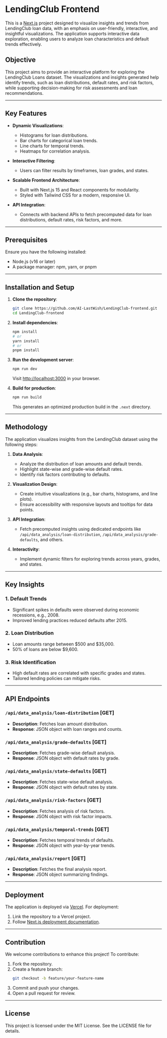 
# LendingClub Frontend

This is a [Next.js](https://nextjs.org) project designed to visualize insights and trends from LendingClub loan data, with an emphasis on user-friendly, interactive, and insightful visualizations. The application supports interactive data exploration, enabling users to analyze loan characteristics and default trends effectively.

## Objective

This project aims to provide an interactive platform for exploring the LendingClub Loans dataset. The visualizations and insights generated help identify trends, such as loan distributions, default rates, and risk factors, while supporting decision-making for risk assessments and loan recommendations.

---

## Key Features

- **Dynamic Visualizations**:
  - Histograms for loan distributions.
  - Bar charts for categorical loan trends.
  - Line charts for temporal trends.
  - Heatmaps for correlation analysis.

- **Interactive Filtering**:
  - Users can filter results by timeframes, loan grades, and states.

- **Scalable Frontend Architecture**:
  - Built with Next.js 15 and React components for modularity.
  - Styled with Tailwind CSS for a modern, responsive UI.

- **API Integration**:
  - Connects with backend APIs to fetch precomputed data for loan distributions, default rates, risk factors, and more.

---

## Prerequisites

Ensure you have the following installed:
- Node.js (v16 or later)
- A package manager: npm, yarn, or pnpm

---

## Installation and Setup

1. **Clone the repository**:
   ```bash
   git clone https://github.com/AI-LastWish/LendingClub-frontend.git
   cd LendingClub-frontend
   ```

2. **Install dependencies**:
   ```bash
   npm install
   # or
   yarn install
   # or
   pnpm install
   ```

3. **Run the development server**:
   ```bash
   npm run dev
   ```
   Visit [http://localhost:3000](http://localhost:3000) in your browser.

4. **Build for production**:
   ```bash
   npm run build
   ```
   This generates an optimized production build in the `.next` directory.

---

## Methodology

The application visualizes insights from the LendingClub dataset using the following steps:

1. **Data Analysis**:
   - Analyze the distribution of loan amounts and default trends.
   - Highlight state-wise and grade-wise default rates.
   - Identify risk factors contributing to defaults.

2. **Visualization Design**:
   - Create intuitive visualizations (e.g., bar charts, histograms, and line plots).
   - Ensure accessibility with responsive layouts and tooltips for data points.

3. **API Integration**:
   - Fetch precomputed insights using dedicated endpoints like `/api/data_analysis/loan-distribution`, `/api/data_analysis/grade-defaults`, and others.

4. **Interactivity**:
   - Implement dynamic filters for exploring trends across years, grades, and states.

---

## Key Insights

### 1. Default Trends
- Significant spikes in defaults were observed during economic recessions, e.g., 2008.
- Improved lending practices reduced defaults after 2015.

### 2. Loan Distribution
- Loan amounts range between $500 and $35,000.
- 50% of loans are below $9,600.

### 3. Risk Identification
- High default rates are correlated with specific grades and states.
- Tailored lending policies can mitigate risks.

---

## API Endpoints

### `/api/data_analysis/loan-distribution` [GET]
- **Description**: Fetches loan amount distribution.
- **Response**: JSON object with loan ranges and counts.

### `/api/data_analysis/grade-defaults` [GET]
- **Description**: Fetches grade-wise default analysis.
- **Response**: JSON object with default rates by grade.

### `/api/data_analysis/state-defaults` [GET]
- **Description**: Fetches state-wise default analysis.
- **Response**: JSON object with default rates by state.

### `/api/data_analysis/risk-factors` [GET]
- **Description**: Fetches analysis of risk factors.
- **Response**: JSON object with risk factor impacts.

### `/api/data_analysis/temporal-trends` [GET]
- **Description**: Fetches temporal trends of defaults.
- **Response**: JSON object with year-by-year trends.

### `/api/data_analysis/report` [GET]
- **Description**: Fetches the final analysis report.
- **Response**: JSON object summarizing findings.

---

## Deployment

The application is deployed via [Vercel](https://vercel.com). For deployment:
1. Link the repository to a Vercel project.
2. Follow [Next.js deployment documentation](https://nextjs.org/docs/app/building-your-application/deploying).

---

## Contribution

We welcome contributions to enhance this project! To contribute:
1. Fork the repository.
2. Create a feature branch:
   ```bash
   git checkout -b feature/your-feature-name
   ```
3. Commit and push your changes.
4. Open a pull request for review.

---

## License

This project is licensed under the MIT License. See the LICENSE file for details.
